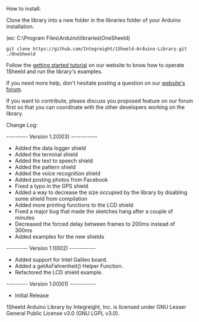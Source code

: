 How to install:

Clone the library into a new folder in the libraries folder of your Arduino installation.

(ex: C:\Program Files\Arduino\libraries\OneSheeld)
```
git clone https://github.com/Integreight/1Sheeld-Arduino-Library.git ./OneSheeld
```

Follow the [getting started tutorial](http://www.1sheeld.com/tutorials/getting-started) on our website to know how to operate 1Sheeld and run the library's examples.

If you need more help, don't hesitate posting a question on our [website's forum](http://www.1sheeld.com/forum).

If you want to contribute, please discuss you proposed feature on our forum first so that you can coordinate with the other developers working on the library.

Change Log:

--------- Version 1.2(003) -----------
- Added the data logger shield
- Added the terminal shield
- Added the text to speech shield
- Added the pattern shield
- Added the voice recognition shield
- Added posting photos from Facebook
- Fixed a typo in the GPS shield
- Added a way to decrease the size occupied by the library by disabling some shield from compilation
- Added more printing functions to the LCD shield
- Fixed a major bug that made the sketches hang after a couple of minutes
- Decreased the forced delay between frames to 200ms instead of 300ms
- Added examples for the new shields

--------- Version 1.1(002) -----------

- Added support for Intel Galileo board.
- Added a getAsFahrenheit() Helper Function.
- Refactored the LCD shield example.

--------- Version 1.0(001) -----------

- Initial Release

1Sheeld Arduino Library by Integreight, Inc. is licensed under GNU Lesser General Public License v3.0 (GNU LGPL v3.0).